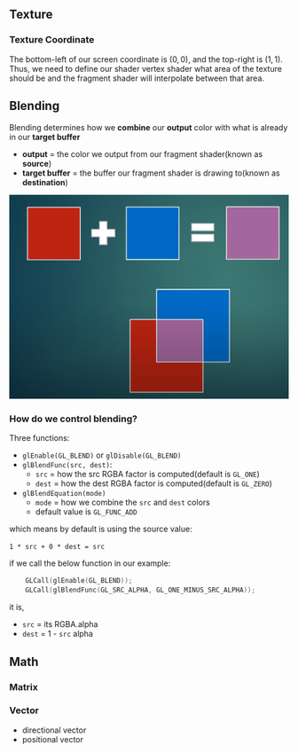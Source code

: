 ## Texture

### Texture Coordinate

The bottom-left of our screen coordinate is $(0,0)$, and the top-right is $(1,1)$.
Thus, we need to define our shader vertex shader what area of the texture should be
and the fragment shader will interpolate between that area.

## Blending

Blending determines how we **combine** our **output** color with what is already in
our **target buffer**
- **output** = the color we output from our fragment shader(known as **source**)
- **target buffer** = the buffer our fragment shader is drawing to(known as **destination**)

![blending](../application/blending.png)

### How do we control blending?

Three functions:
- `glEnable(GL_BLEND)` or `glDisable(GL_BLEND)`
- `glBlendFunc(src, dest)`:
  - `src` = how the src RGBA factor is computed(default is `GL_ONE`)
  - `dest` = how the dest RGBA factor is computed(default is `GL_ZERO`)
- `glBlendEquation(mode)`
  - `mode` = how we combine the `src` and `dest` colors
  - default value is `GL_FUNC_ADD`

which means by default is using the source value:

`1 * src + 0 * dest = src`

if we call the below function in our example:

```CPP
    GLCall(glEnable(GL_BLEND));
    GLCall(glBlendFunc(GL_SRC_ALPHA, GL_ONE_MINUS_SRC_ALPHA));
```

it is,
- `src` = its RGBA.alpha
- `dest` = 1 - `src` alpha

## Math

### Matrix

### Vector

- directional vector
- positional vector